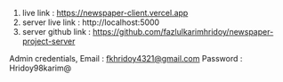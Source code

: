 1) live link : https://newspaper-client.vercel.app
2) server live link : http://localhost:5000
3) server github link : https://github.com/fazlulkarimhridoy/newspaper-project-server


Admin credentials,
Email : fkhridoy4321@gmail.com
Password : Hridoy98karim@
